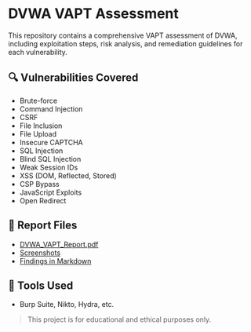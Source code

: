 # DVWA VAPT Assessment

This repository contains a comprehensive VAPT assessment of DVWA, including exploitation steps, risk analysis, and remediation guidelines for each vulnerability.

## 🔍 Vulnerabilities Covered
- Brute-force
- Command Injection
- CSRF
- File Inclusion
- File Upload
- Insecure CAPTCHA
- SQL Injection
- Blind SQL Injection
- Weak Session IDs
- XSS (DOM, Reflected, Stored)
- CSP Bypass
- JavaScript Exploits
- Open Redirect

## 📑 Report Files
- [DVWA_VAPT_Report.pdf](./Report/DVWA_VAPT_Report.pdf)
- [Screenshots](./Screenshots/)
- [Findings in Markdown](./Findings/)

## 🔧 Tools Used
- Burp Suite, Nikto, Hydra, etc.

> This project is for educational and ethical purposes only.
